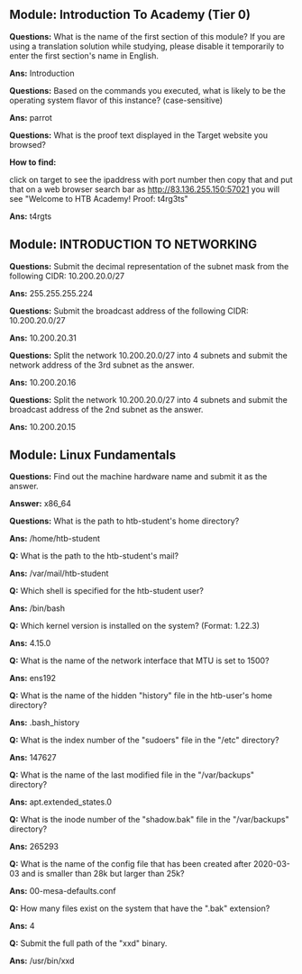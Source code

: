 ## Module: Introduction To Academy (Tier 0)
**Questions:** What is the name of the first section of this module? If you are using a translation solution while studying, please disable it temporarily to enter the first section's name in English.

**Ans:** Introduction

**Questions:** Based on the commands you executed, what is likely to be the operating system flavor of this instance? (case-sensitive)

**Ans:** parrot

**Questions:** What is the proof text displayed in the Target website you browsed?

**How to find:**

click on target to see the ipaddress with port number
then copy that and put that on a web browser search bar as http://83.136.255.150:57021
you will see "Welcome to HTB Academy! Proof: t4rg3ts"

**Ans:** t4rgts

## Module: INTRODUCTION TO NETWORKING

**Questions:** Submit the decimal representation of the subnet mask from the following CIDR: 10.200.20.0/27

**Ans:** 255.255.255.224

**Questions:** Submit the broadcast address of the following CIDR: 10.200.20.0/27

**Ans:** 10.200.20.31

**Questions:** Split the network 10.200.20.0/27 into 4 subnets and submit the network address of the 3rd subnet as the answer.

**Ans:** 10.200.20.16

**Questions:** Split the network 10.200.20.0/27 into 4 subnets and submit the broadcast address of the 2nd subnet as the answer.

**Ans:** 10.200.20.15

## Module: Linux Fundamentals

**Questions:** Find out the machine hardware name and submit it as the answer. 

**Answer:** x86_64

**Questions:** What is the path to htb-student's home directory? 

**Ans:** /home/htb-student

**Q:** What is the path to the htb-student's mail? 

**Ans:** /var/mail/htb-student

**Q:** Which shell is specified for the htb-student user? 

**Ans:** /bin/bash

**Q:**  Which kernel version is installed on the system? (Format: 1.22.3) 

**Ans:** 4.15.0

**Q:**  What is the name of the network interface that MTU is set to 1500? 

**Ans:** ens192

**Q:** What is the name of the hidden "history" file in the htb-user's home directory? 

**Ans:** .bash_history

**Q:** What is the index number of the "sudoers" file in the "/etc" directory? 

**Ans:** 147627

**Q:**  What is the name of the last modified file in the "/var/backups" directory? 

**Ans:** apt.extended_states.0

**Q:** What is the inode number of the "shadow.bak" file in the "/var/backups" directory? 

**Ans:** 265293

**Q:** What is the name of the config file that has been created after 2020-03-03 and is smaller than 28k but larger than 25k? 

**Ans:** 00-mesa-defaults.conf

**Q:** How many files exist on the system that have the ".bak" extension? 

**Ans:** 4

**Q:**  Submit the full path of the "xxd" binary.

**Ans:** /usr/bin/xxd


